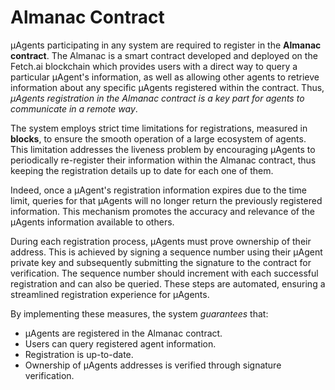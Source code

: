 # Almanac Contract

μAgents participating in any system are required to register in the **Almanac contract**. The Almanac is a smart contract developed and deployed on the Fetch.ai blockchain which provides users with a direct way to query a particular μAgent's information, as well as allowing other agents to retrieve information about any specific μAgents registered within the contract. Thus, _μAgents registration in the Almanac contract is a key part for agents to communicate in a remote way_.

The system employs strict time limitations for registrations, measured in **blocks**, to ensure the smooth operation of a large ecosystem of agents. This limitation addresses the liveness problem by encouraging μAgents to periodically re-register their information within the Almanac contract, thus keeping the registration details up to date for each one of them.

Indeed, once a μAgent's registration information expires due to the time limit, queries for that μAgents will no longer return the previously registered information. This mechanism promotes the accuracy and relevance of the μAgents information available to others.

During each registration process, μAgents must prove ownership of their address. This is achieved by signing a sequence number using their μAgent private key and subsequently submitting the signature to the contract for verification. The sequence number should increment with each successful registration and can also be queried. These steps are automated, ensuring a streamlined registration experience for μAgents.

By implementing these measures, the system _guarantees_ that:

- μAgents are registered in the Almanac contract.
- Users can query registered agent information.
- Registration is up-to-date.
- Ownership of μAgents addresses is verified through signature verification.
